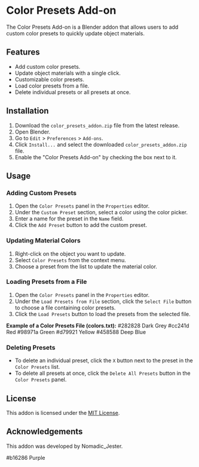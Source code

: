 # Color Presets Add-on

The Color Presets Add-on is a Blender addon that allows users to add custom color presets to quickly update object materials.

## Features

- Add custom color presets.
- Update object materials with a single click.
- Customizable color presets.
- Load color presets from a file.
- Delete individual presets or all presets at once.

## Installation

1. Download the `color_presets_addon.zip` file from the latest release.
2. Open Blender.
3. Go to `Edit` > `Preferences` > `Add-ons`.
4. Click `Install...` and select the downloaded `color_presets_addon.zip` file.
5. Enable the "Color Presets Add-on" by checking the box next to it.

## Usage

### Adding Custom Presets

1. Open the `Color Presets` panel in the `Properties` editor.
2. Under the `Custom Preset` section, select a color using the color picker.
3. Enter a name for the preset in the `Name` field.
4. Click the `Add Preset` button to add the custom preset.

### Updating Material Colors

1. Right-click on the object you want to update.
2. Select `Color Presets` from the context menu.
3. Choose a preset from the list to update the material color.

### Loading Presets from a File

1. Open the `Color Presets` panel in the `Properties` editor.
2. Under the `Load Presets from File` section, click the `Select File` button to choose a file containing color presets.
3. Click the `Load Presets` button to load the presets from the selected file.

**Example of a Color Presets File (colors.txt):**
#282828 Dark Grey
#cc241d Red
#98971a Green
#d79921 Yellow
#458588 Deep Blue

### Deleting Presets

- To delete an individual preset, click the `X` button next to the preset in the `Color Presets` list.
- To delete all presets at once, click the `Delete All Presets` button in the `Color Presets` panel.

## License

This addon is licensed under the [MIT License](LICENSE).

## Acknowledgements

This addon was developed by Nomadic_Jester.

#b16286 Purple
